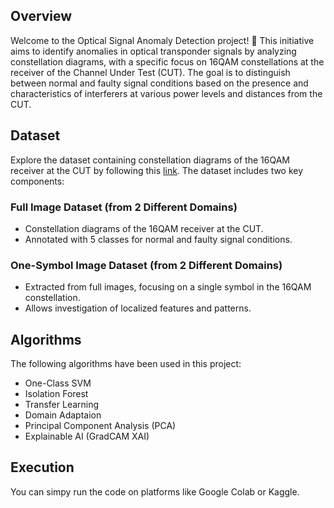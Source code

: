 ## Overview
Welcome to the Optical Signal Anomaly Detection project! 🌌 This initiative aims to identify anomalies in optical transponder signals by analyzing constellation diagrams, with a specific focus on 16QAM constellations at the receiver of the Channel Under Test (CUT). The goal is to distinguish between normal and faulty signal conditions based on the presence and characteristics of interferers at various power levels and distances from the CUT.

## Dataset
Explore the dataset containing constellation diagrams of the 16QAM receiver at the CUT by following this [link](https://ieee-dataport.org/open-access/constellation-diagrams-spectrum-anomaly-detection-optical-networks). The dataset includes two key components:

### Full Image Dataset (from 2 Different Domains)
- Constellation diagrams of the 16QAM receiver at the CUT.
- Annotated with 5 classes for normal and faulty signal conditions.

### One-Symbol Image Dataset (from 2 Different Domains)
- Extracted from full images, focusing on a single symbol in the 16QAM constellation.
- Allows investigation of localized features and patterns.

## Algorithms
The following algorithms have been used in this project:
- One-Class SVM
- Isolation Forest
- Transfer Learning
- Domain Adaptaion
- Principal Component Analysis (PCA)
- Explainable AI (GradCAM XAI)

## Execution
You can simpy run the code on platforms like Google Colab or Kaggle. 



